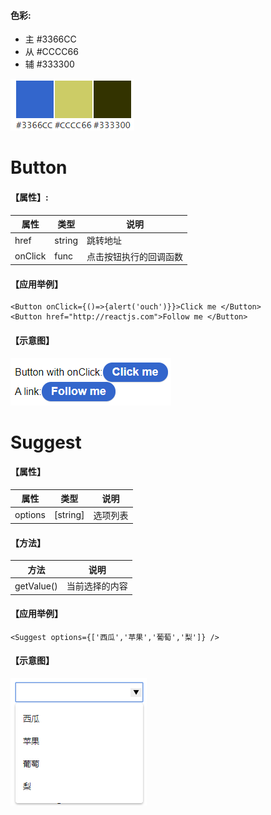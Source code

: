 #### 色彩:

* 主 #3366CC
* 从 #CCCC66
* 辅 #333300

![color](imgs/colors.png)

# Button

#### 【属性】:

|属性|类型|说明|
|---|---|---|
|href|string|跳转地址|
|onClick|func|点击按钮执行的回调函数|

#### 【应用举例】
```
<Button onClick={()=>{alert('ouch')}}>Click me </Button>			
<Button href="http://reactjs.com">Follow me </Button>
```

#### 【示意图】

![button](imgs/button.png)

# Suggest

#### 【属性】

|属性|类型|说明|
|---|---|---|
|options|[string]|选项列表|

#### 【方法】
|方法|说明|
|---|---|
|getValue()|当前选择的内容|

#### 【应用举例】
```
<Suggest options={['西瓜','苹果','葡萄','梨']} />		
```

#### 【示意图】
![suggest](imgs/suggest.png)


